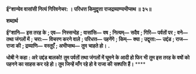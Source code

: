 **ई²शान्येव वासांसी नित्यं गिरिवनेचर: ।** **परिधत्त किमुद्वृत्ता राजद्रव्याण्यभीप्सथ ॥ ३५॥** 

**शब्दार्थ** 

**ई²शानि—** **इस तरह के** **; एव—** **निस्सन्देह** **; वासांसि—** **वष** **; नित्यम्—** **सदैव** **; गिरि—** **पर्वतों पर** **; वने—** **तथा जंगलों में** **; चरा:—** **विचरण करने वाले** **; परिधत्त—** **पहनेंगे** **; किम्—** **क्या** **; उद्वृत्ता:—** **उद्दंड** **; राज—** **राजा की** **; द्रव्याणि—** **वस्तुएँ** **; अभीप्सथ—** **तुम** **चाहते हो।** **.** 

**धोबी ने कहा** **: अरे उद्दंड बालको! तुम पर्वतों तथा जंगलों में घूमने के आदी हो फिर भी** **तुम इस तरह के वषों को पहनने का साहस कर रहे हो। तुम जिन्हें माँग रहे हो वे राजा की** **सश्पत्ति हैं।** **** 